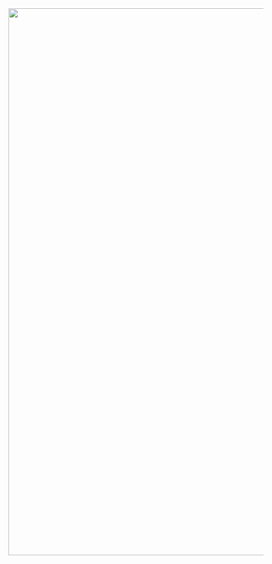 <img src="https://media3.giphy.com/media/WSzJYHMTRZYfPh7lbO/giphy.gif?cid=790b761152bfa08a318fdd713a48f93264262073c3e3dd28&rid=giphy.gif&ct=g" width="1080">
